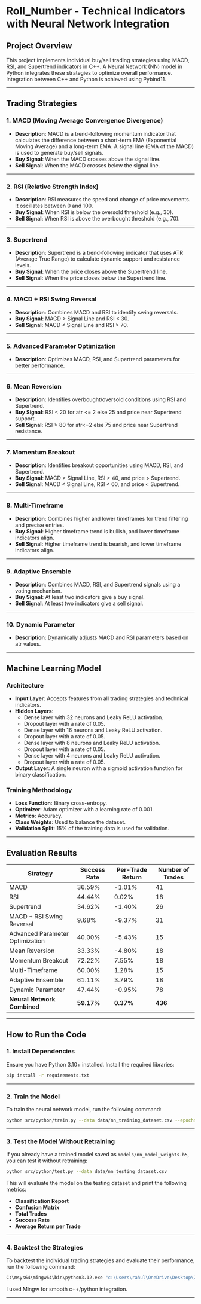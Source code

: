 # Roll_Number - Technical Indicators with Neural Network Integration

## Project Overview

This project implements individual buy/sell trading strategies using MACD, RSI, and Supertrend indicators in C++. A Neural Network (NN) model in Python integrates these strategies to optimize overall performance. Integration between C++ and Python is achieved using Pybind11.

---

## Trading Strategies

### **1. MACD (Moving Average Convergence Divergence)**

- **Description**: MACD is a trend-following momentum indicator that calculates the difference between a short-term EMA (Exponential Moving Average) and a long-term EMA. A signal line (EMA of the MACD) is used to generate buy/sell signals.
- **Buy Signal**: When the MACD crosses above the signal line.
- **Sell Signal**: When the MACD crosses below the signal line.

---

### **2. RSI (Relative Strength Index)**

- **Description**: RSI measures the speed and change of price movements. It oscillates between 0 and 100.
- **Buy Signal**: When RSI is below the oversold threshold (e.g., 30).
- **Sell Signal**: When RSI is above the overbought threshold (e.g., 70).

---

### **3. Supertrend**

- **Description**: Supertrend is a trend-following indicator that uses ATR (Average True Range) to calculate dynamic support and resistance levels.
- **Buy Signal**: When the price closes above the Supertrend line.
- **Sell Signal**: When the price closes below the Supertrend line.

---

### **4. MACD + RSI Swing Reversal**

- **Description**: Combines MACD and RSI to identify swing reversals.
- **Buy Signal**: MACD > Signal Line and RSI < 30.
- **Sell Signal**: MACD < Signal Line and RSI > 70.

---

### **5. Advanced Parameter Optimization**

- **Description**: Optimizes MACD, RSI, and Supertrend parameters for better performance.

---

### **6. Mean Reversion**

- **Description**: Identifies overbought/oversold conditions using RSI and Supertrend.
- **Buy Signal**: RSI < 20 for atr <= 2 else 25 and price near Supertrend support.
- **Sell Signal**: RSI > 80 for atr<=2 else 75 and price near Supertrend resistance.

---

### **7. Momentum Breakout**

- **Description**: Identifies breakout opportunities using MACD, RSI, and Supertrend.
- **Buy Signal**: MACD > Signal Line, RSI > 40, and price > Supertrend.
- **Sell Signal**: MACD < Signal Line, RSI < 60, and price < Supertrend.

---

### **8. Multi-Timeframe**

- **Description**: Combines higher and lower timeframes for trend filtering and precise entries.
- **Buy Signal**: Higher timeframe trend is bullish, and lower timeframe indicators align.
- **Sell Signal**: Higher timeframe trend is bearish, and lower timeframe indicators align.

---

### **9. Adaptive Ensemble**

- **Description**: Combines MACD, RSI, and Supertrend signals using a voting mechanism.
- **Buy Signal**: At least two indicators give a buy signal.
- **Sell Signal**: At least two indicators give a sell signal.

---

### **10. Dynamic Parameter**

- **Description**: Dynamically adjusts MACD and RSI parameters based on atr values.

---

## Machine Learning Model

### **Architecture**

- **Input Layer**: Accepts features from all trading strategies and technical indicators.
- **Hidden Layers**:
  - Dense layer with 32 neurons and Leaky ReLU activation.
  - Dropout layer with a rate of 0.05.
  - Dense layer with 16 neurons and Leaky ReLU activation.
  - Dropout layer with a rate of 0.05.
  - Dense layer with 8 neurons and Leaky ReLU activation.
  - Dropout layer with a rate of 0.05.
  - Dense layer with 4 neurons and Leaky ReLU activation.
  - Dropout layer with a rate of 0.05.
- **Output Layer**: A single neuron with a sigmoid activation function for binary classification.

### **Training Methodology**

- **Loss Function**: Binary cross-entropy.
- **Optimizer**: Adam optimizer with a learning rate of 0.001.
- **Metrics**: Accuracy.
- **Class Weights**: Used to balance the dataset.
- **Validation Split**: 15% of the training data is used for validation.

---

## Evaluation Results

| **Strategy**                    | **Success Rate** | **Per-Trade Return** | **Number of Trades** |
| ------------------------------- | ---------------- | -------------------- | -------------------- |
| MACD                            | 36.59%           | -1.01%               | 41                   |
| RSI                             | 44.44%           | 0.02%                | 18                   |
| Supertrend                      | 34.62%           | -1.40%               | 26                   |
| MACD + RSI Swing Reversal       | 9.68%            | -9.37%               | 31                   |
| Advanced Parameter Optimization | 40.00%           | -5.43%               | 15                   |
| Mean Reversion                  | 33.33%           | -4.80%               | 18                   |
| Momentum Breakout               | 72.22%           | 7.55%                | 18                   |
| Multi-Timeframe                 | 60.00%           | 1.28%                | 15                   |
| Adaptive Ensemble               | 61.11%           | 3.79%                | 18                   |
| Dynamic Parameter               | 47.44%           | -0.95%               | 78                   |
| **Neural Network Combined**     | **59.17%**       | **0.37%**            | **436**              |

---

## How to Run the Code

### **1. Install Dependencies**

Ensure you have Python 3.10+ installed. Install the required libraries:

```bash
pip install -r requirements.txt
```

---

### **2. Train the Model**

To train the neural network model, run the following command:

```bash
python src/python/train.py --data data/nn_training_dataset.csv --epochs 100
```

---

### **3. Test the Model Without Retraining**

If you already have a trained model saved as `models/nn_model_weights.h5`, you can test it without retraining:

```bash
python src/python/test.py --data data/nn_testing_dataset.csv
```

This will evaluate the model on the testing dataset and print the following metrics:

- **Classification Report**
- **Confusion Matrix**
- **Total Trades**
- **Success Rate**
- **Average Return per Trade**

---

### **4. Backtest the Strategies**

To backtest the individual trading strategies and evaluate their performance, run the following command:

```bash
C:\msys64\mingw64\bin\python3.12.exe "c:\Users\rahul\OneDrive\Desktop\23B0305\src\python\backtest.py"
```

I used Mingw for smooth c++/python integration.

---
